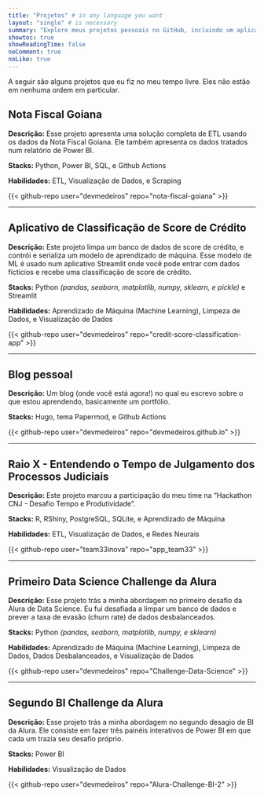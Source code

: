 ```yaml
---
title: "Projetos" # in any language you want
layout: "single" # is necessary
summary: "Explore meus projetos pessoais no GitHub, incluindo um aplicativo de classificação de score de crédito, Nota Fiscal Goiana e o desafio de Business Intelligence da Alura."
showtoc: true
showReadingTime: false
noComment: true
noLike: true
---
```


A seguir são alguns projetos que eu fiz no meu tempo livre. Eles não estão em nenhuma ordem em particular.

## Nota Fiscal Goiana

**Descrição:** Esse projeto apresenta uma solução completa de ETL usando os dados da Nota Fiscal Goiana. Ele também apresenta os dados tratados num relatório de Power BI.

**Stacks:** Python, Power BI, SQL, e Github Actions

**Habilidades:** ETL, Visualização de Dados, e Scraping

{{< github-repo user="devmedeiros" repo="nota-fiscal-goiana" >}}

---

## Aplicativo de Classificação de Score de Crédito

**Descrição:** Este projeto limpa um banco de dados de score de crédito, e contrói e serializa um modelo de aprendizado de máquina. Esse modelo de ML é usado num aplicativo Streamlit onde você pode entrar com dados fícticios e recebe uma classificação de score de crédito.

**Stacks:** Python _(pandas, seaborn, matplotlib, numpy, sklearn, e pickle)_ e Streamlit

**Habilidades:** Aprendizado de Máquina (Machine Learning), Limpeza de Dados, e Visualização de Dados

{{< github-repo user="devmedeiros" repo="credit-score-classification-app" >}}

---

## Blog pessoal

**Descrição:** Um blog (onde você está agora!) no qual eu escrevo sobre o que estou aprendendo, basicamente um portfólio.

**Stacks:** Hugo, tema Papermod, e Github Actions

{{< github-repo user="devmedeiros" repo="devmedeiros.github.io" >}}

---

## Raio X - Entendendo o Tempo de Julgamento dos Processos Judiciais

**Descrição:** Este projeto marcou a participação do meu time na “Hackathon CNJ - Desafio Tempo e Produtividade”.

**Stacks:** R, RShiny, PostgreSQL, SQLite, e Aprendizado de Máquina

**Habilidades:** ETL, Visualização de Dados, e Redes Neurais

{{< github-repo user="team33inova" repo="app_team33" >}}

---

## Primeiro Data Science Challenge da Alura

**Descrição:** Esse projeto trás a minha abordagem no primeiro desafio da Alura de Data Science. Eu fui desafiada a limpar um banco de dados e prever a taxa de evasão (churn rate) de dados desbalanceados.

**Stacks:** Python _(pandas, seaborn, matplotlib, numpy, e sklearn)_

**Habilidades:** Aprendizado de Máquina (Machine Learning), Limpeza de Dados, Dados Desbalanceados, e Visualização de Dados

{{< github-repo user="devmedeiros" repo="Challenge-Data-Science" >}}

---

## Segundo BI Challenge da Alura

**Descrição:** Esse projeto trás a minha abordagem no segundo desagio de BI da Alura. Ele consiste em fazer três painéis interativos de Power BI em que cada um trazia seu desafio próprio.

**Stacks:** Power BI

**Habilidades:** Visualização de Dados

{{< github-repo user="devmedeiros" repo="Alura-Challenge-BI-2" >}}